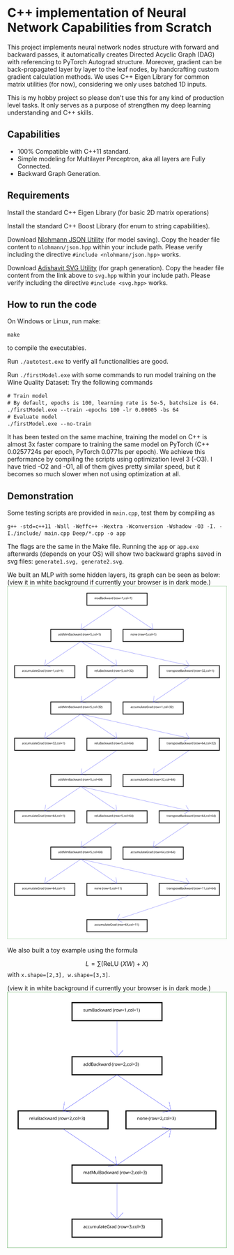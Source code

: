 # C++ implementation of Neural Network Capabilities from Scratch

This project implements neural network nodes structure with forward and backward passes, 
it automatically creates Directed Acyclic Graph (DAG) with referencing to PyTorch Autograd 
structure. Moreover, gradient can be back-propagated layer by layer to the leaf nodes, 
by handcrafting custom gradient calculation methods. We uses C++ Eigen Library for 
common matrix utilities (for now), considering we only uses batched 1D inputs. 

This is my hobby project so please don't use this for any kind of production level 
tasks. It only serves as a purpose of strengthen my deep learning understanding 
and C++ skills.  

## Capabilities

- 100% Compatible with C++11 standard.
- Simple modeling for Multilayer Perceptron, aka all layers are Fully Connected. 
- Backward Graph Generation.

## Requirements

Install the standard C++ Eigen Library (for basic 2D matrix operations)

Install the standard C++ Boost Library (for enum to string capabilities).

Download [Nlohmann JSON Utility](https://github.com/nlohmann/json/blob/develop/single_include/nlohmann/json.hpp) (for model saving).
Copy the header file content to `nlohmann/json.hpp` within your include path.
Please verify including the directive `#include <nlohmann/json.hpp>` works.
 
Download [Adishavit SVG Utility](https://github.com/adishavit/simple-svg/blob/master/simple_svg_1.0.0.hpp) (for graph generation).
Copy the header file content from the link above to `svg.hpp` within your include path.
Please verify including the directive `#include <svg.hpp>` works.


## How to run the code

On Windows or Linux, run make:
```
make
```

to compile the executables. 

Run `./autotest.exe` to verify all functionalities are good.

Run `./firstModel.exe` with some commands to run model training on the Wine Quality Dataset: 
Try the following commands
```
# Train model 
# By default, epochs is 100, learning rate is 5e-5, batchsize is 64. 
./firstModel.exe --train -epochs 100 -lr 0.00005 -bs 64 
# Evaluate model
./firstModel.exe --no-train  
```

It has been tested on the same machine, training the model on C++ 
is almost 3x faster compare to training the same model on PyTorch 
(C++ 0.0257724s per epoch, PyTorch 0.0771s per epoch).
We achieve this performance by compiling the scripts using optimization
level 3 (-O3). I have tried -O2 and -O1, all of them gives pretty
similar speed, but it becomes so much slower when not using optimization 
at all.

## Demonstration

Some testing scripts are provided in `main.cpp`, test them by compiling as 
```
g++ -std=c++11 -Wall -Weffc++ -Wextra -Wconversion -Wshadow -O3 -I. -I./include/ main.cpp Deep/*.cpp -o app
```
The flags are the same in the Make file. Running the `app` or `app.exe` afterwards (depends on 
your OS) will 
show two backward graphs saved in svg files: 
`generate1.svg, generate2.svg`.

We built an MLP with some hidden layers, its graph can be seen as below:
(view it in white background if currently your browser is in dark mode.)
![sample SVG image](media/model_graph.svg)

We also built a toy example using the formula

$$ L = \sum (\text{ReLU }(XW) + X) $$
with `x.shape=[2,3], w.shape=[3,3]`. 

(view it in white background if currently your browser is in dark mode.)
![sample SVG image 2](media/nontrivial_graph.svg)
